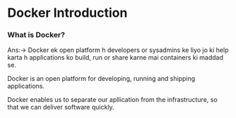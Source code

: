 # Docker Introduction

### What is Docker?
Ans:->  Docker ek open platform h developers or sysadmins ke liyo jo ki help
  karta h applications ko build, run or share karne mai containers ki maddad se.

Docker is an open platform for developing, running and shipping applications.

Docker enables us to separate our apllication from the infrastructure, so that we 
can deliver software quickly. 
